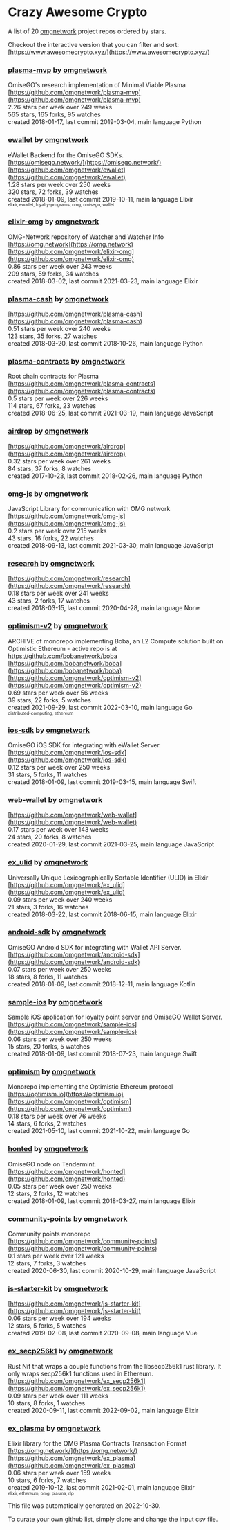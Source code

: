 # Crazy Awesome Crypto
A list of 20 [omgnetwork](https://github.com/omgnetwork) project repos ordered by stars.  

Checkout the interactive version that you can filter and sort: 
[https://www.awesomecrypto.xyz/](https://www.awesomecrypto.xyz/)  


### [plasma-mvp](https://github.com/omgnetwork/plasma-mvp) by [omgnetwork](https://github.com/omgnetwork)  
OmiseGO's research implementation of Minimal Viable Plasma  
[https://github.com/omgnetwork/plasma-mvp](https://github.com/omgnetwork/plasma-mvp)  
2.26 stars per week over 249 weeks  
565 stars, 165 forks, 95 watches  
created 2018-01-17, last commit 2019-03-04, main language Python  


### [ewallet](https://github.com/omgnetwork/ewallet) by [omgnetwork](https://github.com/omgnetwork)  
eWallet Backend for the OmiseGO SDKs.  
[https://omisego.network/](https://omisego.network/)  
[https://github.com/omgnetwork/ewallet](https://github.com/omgnetwork/ewallet)  
1.28 stars per week over 250 weeks  
320 stars, 72 forks, 39 watches  
created 2018-01-09, last commit 2019-10-11, main language Elixir  
<sub><sup>elixir, ewallet, loyalty-programs, omg, omisego, wallet</sup></sub>


### [elixir-omg](https://github.com/omgnetwork/elixir-omg) by [omgnetwork](https://github.com/omgnetwork)  
OMG-Network repository of Watcher and Watcher Info  
[https://omg.network](https://omg.network)  
[https://github.com/omgnetwork/elixir-omg](https://github.com/omgnetwork/elixir-omg)  
0.86 stars per week over 243 weeks  
209 stars, 59 forks, 34 watches  
created 2018-03-02, last commit 2021-03-23, main language Elixir  


### [plasma-cash](https://github.com/omgnetwork/plasma-cash) by [omgnetwork](https://github.com/omgnetwork)  
  
[https://github.com/omgnetwork/plasma-cash](https://github.com/omgnetwork/plasma-cash)  
0.51 stars per week over 240 weeks  
123 stars, 35 forks, 27 watches  
created 2018-03-20, last commit 2018-10-26, main language Python  


### [plasma-contracts](https://github.com/omgnetwork/plasma-contracts) by [omgnetwork](https://github.com/omgnetwork)  
Root chain contracts for Plasma  
[https://github.com/omgnetwork/plasma-contracts](https://github.com/omgnetwork/plasma-contracts)  
0.5 stars per week over 226 weeks  
114 stars, 67 forks, 23 watches  
created 2018-06-25, last commit 2021-03-19, main language JavaScript  


### [airdrop](https://github.com/omgnetwork/airdrop) by [omgnetwork](https://github.com/omgnetwork)  
  
[https://github.com/omgnetwork/airdrop](https://github.com/omgnetwork/airdrop)  
0.32 stars per week over 261 weeks  
84 stars, 37 forks, 8 watches  
created 2017-10-23, last commit 2018-02-26, main language Python  


### [omg-js](https://github.com/omgnetwork/omg-js) by [omgnetwork](https://github.com/omgnetwork)  
JavaScript Library for communication with OMG network  
[https://github.com/omgnetwork/omg-js](https://github.com/omgnetwork/omg-js)  
0.2 stars per week over 215 weeks  
43 stars, 16 forks, 22 watches  
created 2018-09-13, last commit 2021-03-30, main language JavaScript  


### [research](https://github.com/omgnetwork/research) by [omgnetwork](https://github.com/omgnetwork)  
  
[https://github.com/omgnetwork/research](https://github.com/omgnetwork/research)  
0.18 stars per week over 241 weeks  
43 stars, 2 forks, 17 watches  
created 2018-03-15, last commit 2020-04-28, main language None  


### [optimism-v2](https://github.com/omgnetwork/optimism-v2) by [omgnetwork](https://github.com/omgnetwork)  
ARCHIVE of monorepo implementing Boba, an L2 Compute solution built on Optimistic Ethereum - active repo is at https://github.com/bobanetwork/boba  
[https://github.com/bobanetwork/boba](https://github.com/bobanetwork/boba)  
[https://github.com/omgnetwork/optimism-v2](https://github.com/omgnetwork/optimism-v2)  
0.69 stars per week over 56 weeks  
39 stars, 22 forks, 5 watches  
created 2021-09-29, last commit 2022-03-10, main language Go  
<sub><sup>distributed-computing, ethereum</sup></sub>


### [ios-sdk](https://github.com/omgnetwork/ios-sdk) by [omgnetwork](https://github.com/omgnetwork)  
OmiseGO iOS SDK for integrating with eWallet Server.  
[https://github.com/omgnetwork/ios-sdk](https://github.com/omgnetwork/ios-sdk)  
0.12 stars per week over 250 weeks  
31 stars, 5 forks, 11 watches  
created 2018-01-09, last commit 2019-03-15, main language Swift  


### [web-wallet](https://github.com/omgnetwork/web-wallet) by [omgnetwork](https://github.com/omgnetwork)  
  
[https://github.com/omgnetwork/web-wallet](https://github.com/omgnetwork/web-wallet)  
0.17 stars per week over 143 weeks  
24 stars, 20 forks, 8 watches  
created 2020-01-29, last commit 2021-03-25, main language JavaScript  


### [ex_ulid](https://github.com/omgnetwork/ex_ulid) by [omgnetwork](https://github.com/omgnetwork)  
Universally Unique Lexicographically Sortable Identifier (ULID) in Elixir  
[https://github.com/omgnetwork/ex_ulid](https://github.com/omgnetwork/ex_ulid)  
0.09 stars per week over 240 weeks  
21 stars, 3 forks, 16 watches  
created 2018-03-22, last commit 2018-06-15, main language Elixir  


### [android-sdk](https://github.com/omgnetwork/android-sdk) by [omgnetwork](https://github.com/omgnetwork)  
OmiseGO Android SDK for integrating with Wallet API Server.  
[https://github.com/omgnetwork/android-sdk](https://github.com/omgnetwork/android-sdk)  
0.07 stars per week over 250 weeks  
18 stars, 8 forks, 11 watches  
created 2018-01-09, last commit 2018-12-11, main language Kotlin  


### [sample-ios](https://github.com/omgnetwork/sample-ios) by [omgnetwork](https://github.com/omgnetwork)  
Sample iOS application for loyalty point server and OmiseGO Wallet Server.  
[https://github.com/omgnetwork/sample-ios](https://github.com/omgnetwork/sample-ios)  
0.06 stars per week over 250 weeks  
15 stars, 20 forks, 5 watches  
created 2018-01-09, last commit 2018-07-23, main language Swift  


### [optimism](https://github.com/omgnetwork/optimism) by [omgnetwork](https://github.com/omgnetwork)  
Monorepo implementing the Optimistic Ethereum protocol  
[https://optimism.io](https://optimism.io)  
[https://github.com/omgnetwork/optimism](https://github.com/omgnetwork/optimism)  
0.18 stars per week over 76 weeks  
14 stars, 6 forks, 2 watches  
created 2021-05-10, last commit 2021-10-22, main language Go  


### [honted](https://github.com/omgnetwork/honted) by [omgnetwork](https://github.com/omgnetwork)  
OmiseGO node on Tendermint.  
[https://github.com/omgnetwork/honted](https://github.com/omgnetwork/honted)  
0.05 stars per week over 250 weeks  
12 stars, 2 forks, 12 watches  
created 2018-01-09, last commit 2018-03-27, main language Elixir  


### [community-points](https://github.com/omgnetwork/community-points) by [omgnetwork](https://github.com/omgnetwork)  
Community points monorepo  
[https://github.com/omgnetwork/community-points](https://github.com/omgnetwork/community-points)  
0.1 stars per week over 121 weeks  
12 stars, 7 forks, 3 watches  
created 2020-06-30, last commit 2020-10-29, main language JavaScript  


### [js-starter-kit](https://github.com/omgnetwork/js-starter-kit) by [omgnetwork](https://github.com/omgnetwork)  
  
[https://github.com/omgnetwork/js-starter-kit](https://github.com/omgnetwork/js-starter-kit)  
0.06 stars per week over 194 weeks  
12 stars, 5 forks, 5 watches  
created 2019-02-08, last commit 2020-09-08, main language Vue  


### [ex_secp256k1](https://github.com/omgnetwork/ex_secp256k1) by [omgnetwork](https://github.com/omgnetwork)  
Rust Nif that wraps a couple functions from the libsecp256k1 rust library. It only wraps secp256k1 functions used in Ethereum.  
[https://github.com/omgnetwork/ex_secp256k1](https://github.com/omgnetwork/ex_secp256k1)  
0.09 stars per week over 111 weeks  
10 stars, 8 forks, 1 watches  
created 2020-09-11, last commit 2022-09-02, main language Elixir  


### [ex_plasma](https://github.com/omgnetwork/ex_plasma) by [omgnetwork](https://github.com/omgnetwork)  
Elixir library for the OMG Plasma Contracts Transaction Format  
[https://omg.network/](https://omg.network/)  
[https://github.com/omgnetwork/ex_plasma](https://github.com/omgnetwork/ex_plasma)  
0.06 stars per week over 159 weeks  
10 stars, 6 forks, 7 watches  
created 2019-10-12, last commit 2021-02-01, main language Elixir  
<sub><sup>elixir, ethereum, omg, plasma, rlp</sup></sub>


This file was automatically generated on 2022-10-30.  

To curate your own github list, simply clone and change the input csv file.  